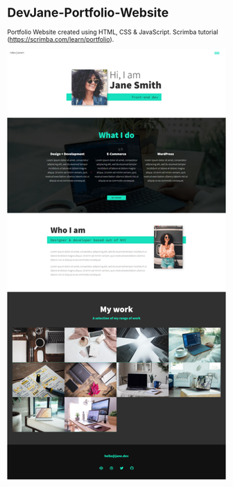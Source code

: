 # DevJane-Portfolio-Website
Portfolio Website created using HTML, CSS &amp; JavaScript. Scrimba tutorial (https://scrimba.com/learn/portfolio).

![Alt text](/DevJane.png "DevJane")

